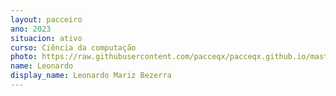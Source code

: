```yaml
---
layout: pacceiro
ano: 2023
situacion: ativo
curso: Ciência da computação
photo: https://raw.githubusercontent.com/pacceqx/pacceqx.github.io/master/assets/pic/bolsistas/1.png
name: Leonardo
display_name: Leonardo Mariz Bezerra
---
```


